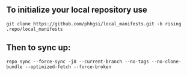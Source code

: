 To initialize your local repository use
---------------------------------------

    git clone https://github.com/phhgsi/local_manifests.git -b rising .repo/local_manifests
    

Then to sync up:
----------------

    repo sync --force-sync -j8 --current-branch --no-tags --no-clone-bundle --optimized-fetch --force-broken
